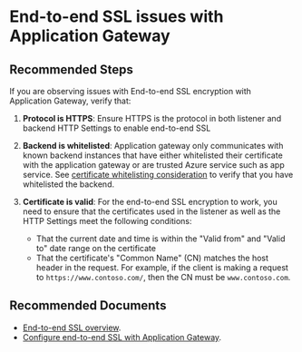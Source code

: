 <properties 
    pageTitle="End-to-end SSL issues"
    description="End-to-end SSL is not working properly"
    infoBubbleText="Common solution article for instructions on how to troubleshoot end-to-end-ssl issues with Application Gateway."	
    service="microsoft.network"
    resource="applicationgateways"
    authors="abshamsft"
    ms.author="absha"
    displayOrder="4"
	selfHelpType="resource"
    articleId="application-gateway-end-to-end-ssl"
    diagnosticScenario="ApplicationGatewayEndToEndSSLIssues"
    supportTopicIds="32582825"
    cloudEnvironments="public"
 />

# End-to-end SSL issues with Application Gateway

## **Recommended Steps**

If you are observing issues with End-to-end SSL encryption with Application Gateway, verify that:

1. **Protocol is HTTPS**: Ensure HTTPS is the protocol in both listener and backend HTTP Settings to enable end-to-end SSL
2. **Backend is whitelisted**: Application gateway only communicates with known backend instances that have either whitelisted their certificate with the application gateway or are trusted Azure service such as app service. See [certificate whitelisting consideration](https://docs.microsoft.com/azure/application-gateway/ssl-overview#end-to-end-ssl-and-whitelisting-of-certificates) to verify that you have whitelisted the backend.
3. **Certificate is valid**: For the end-to-end SSL encryption to work, you need to ensure that the certificates used in the listener as well as the HTTP Settings meet the following conditions:

    - That the current date and time is within the "Valid from" and "Valid to" date range on the certificate
    - That the certificate's "Common Name" (CN) matches the host header in the request. For example, if the client is making a request to `https://www.contoso.com/`, then the CN must be `www.contoso.com`.

## **Recommended Documents**

- [End-to-end SSL overview](https://docs.microsoft.com/azure/application-gateway/ssl-overview#end-to-end-ssl-encryption).
- [Configure end-to-end SSL with Application Gateway](https://docs.microsoft.com/azure/application-gateway/end-to-end-ssl-portal).

